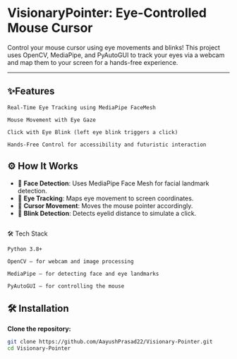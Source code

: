 # VisionaryPointer: Eye-Controlled Mouse Cursor

Control your mouse cursor using eye movements and blinks!
This project uses OpenCV, MediaPipe, and PyAutoGUI to track your eyes via a webcam and map them to your screen for a hands-free experience.

---

## ✨Features
```
Real-Time Eye Tracking using MediaPipe FaceMesh

Mouse Movement with Eye Gaze

Click with Eye Blink (left eye blink triggers a click)

Hands-Free Control for accessibility and futuristic interaction
```

## ⚙️ How It Works

- 🔹 **Face Detection**: Uses MediaPipe Face Mesh for facial landmark detection.  
- 🔹 **Eye Tracking**: Maps eye movement to screen coordinates.  
- 🔹 **Cursor Movement**: Moves the mouse pointer accordingly.  
- 🔹 **Blink Detection**: Detects eyelid distance to simulate a click.  
```
```
🛠️ Tech Stack
```
Python 3.8+

OpenCV – for webcam and image processing

MediaPipe – for detecting face and eye landmarks

PyAutoGUI – for controlling the mouse
```

## 🛠️ Installation

**Clone the repository:**

```bash
git clone https://github.com/AayushPrasad22/Visionary-Pointer.git
cd Visionary-Pointer
